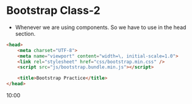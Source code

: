 # Bootstrap Class-2

* Whenever we are using components. So we have to use <script></script> in the head section.
```html
<head>
    <meta charset="UTF-8">
    <meta name="viewport" content="width=\, initial-scale=1.0">
    <link rel="stylesheet" href="css/bootstrap.min.css" />
    <script src="js/bootstrap.bundle.min.js"></script>

    <title>Bootstrap Practice</title>
</head>
```
10:00
















